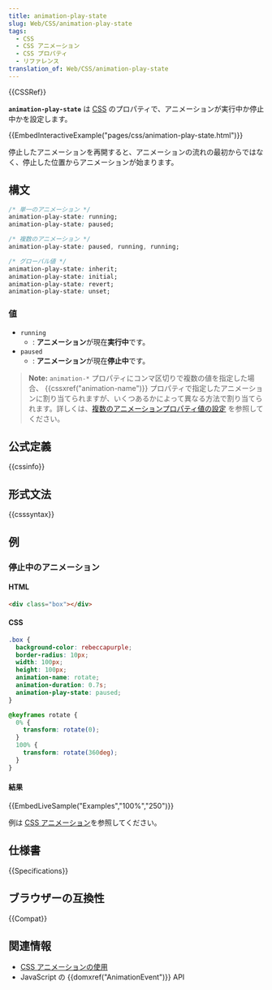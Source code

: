 ```yaml
---
title: animation-play-state
slug: Web/CSS/animation-play-state
tags:
  - CSS
  - CSS アニメーション
  - CSS プロパティ
  - リファレンス
translation_of: Web/CSS/animation-play-state
---
```

{{CSSRef}}

**`animation-play-state`** は [CSS](/ja/docs/Web/CSS) のプロパティで、アニメーションが実行中か停止中かを設定します。

{{EmbedInteractiveExample("pages/css/animation-play-state.html")}}

停止したアニメーションを再開すると、アニメーションの流れの最初からではなく、停止した位置からアニメーションが始まります。

## 構文

```css
/* 単一のアニメーション */
animation-play-state: running;
animation-play-state: paused;

/* 複数のアニメーション */
animation-play-state: paused, running, running;

/* グローバル値 */
animation-play-state: inherit;
animation-play-state: initial;
animation-play-state: revert;
animation-play-state: unset;
```

### 値

- `running`
  - : **アニメーション**が現在**実行中**です。
- `paused`
  - : **アニメーション**が現在**停止中**です。

> **Note:** `animation-*` プロパティにコンマ区切りで複数の値を指定した場合、 {{cssxref("animation-name")}} プロパティで指定したアニメーションに割り当てられますが、いくつあるかによって異なる方法で割り当てられます。詳しくは、[複数のアニメーションプロパティ値の設定](/ja/docs/Web/CSS/CSS_Animations/Using_CSS_animations#setting_multiple_animation_property_values) を参照してください。

## 公式定義

{{cssinfo}}

## 形式文法

{{csssyntax}}

## 例

### 停止中のアニメーション

#### HTML

```html
<div class="box"></div>
```

#### CSS

```css
.box {
  background-color: rebeccapurple;
  border-radius: 10px;
  width: 100px;
  height: 100px;
  animation-name: rotate;
  animation-duration: 0.7s;
  animation-play-state: paused;
}

@keyframes rotate {
  0% {
    transform: rotate(0);
  }
  100% {
    transform: rotate(360deg);
  }
}
```

#### 結果

{{EmbedLiveSample("Examples","100%","250")}}

例は [CSS アニメーション](/ja/docs/Web/CSS/CSS_Animations/Using_CSS_animations)を参照してください。

## 仕様書

{{Specifications}}

## ブラウザーの互換性

{{Compat}}

## 関連情報

- [CSS アニメーションの使用](/ja/docs/Web/CSS/CSS_Animations/Using_CSS_animations)
- JavaScript の {{domxref("AnimationEvent")}} API
